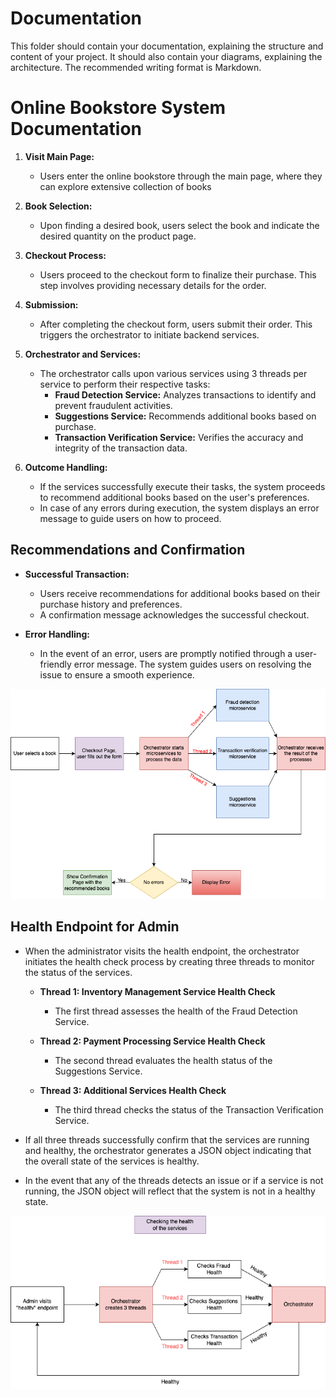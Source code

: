 # Documentation

This folder should contain your documentation, explaining the structure and content of your project. It should also contain your diagrams, explaining the architecture. The recommended writing format is Markdown.

# Online Bookstore System Documentation

1. **Visit Main Page:**

   - Users enter the online bookstore through the main page, where they can explore extensive collection of books

2. **Book Selection:**

   - Upon finding a desired book, users select the book and indicate the desired quantity on the product page.

3. **Checkout Process:**

   - Users proceed to the checkout form to finalize their purchase. This step involves providing necessary details for the order.

4. **Submission:**

   - After completing the checkout form, users submit their order. This triggers the orchestrator to initiate backend services.

5. **Orchestrator and Services:**

   - The orchestrator calls upon various services using 3 threads per service to perform their respective tasks:
     - **Fraud Detection Service:** Analyzes transactions to identify and prevent fraudulent activities.
     - **Suggestions Service:** Recommends additional books based on purchase.
     - **Transaction Verification Service:** Verifies the accuracy and integrity of the transaction data.

6. **Outcome Handling:**
   - If the services successfully execute their tasks, the system proceeds to recommend additional books based on the user's preferences.
   - In case of any errors during execution, the system displays an error message to guide users on how to proceed.

## Recommendations and Confirmation

- **Successful Transaction:**

  - Users receive recommendations for additional books based on their purchase history and preferences.
  - A confirmation message acknowledges the successful checkout.

- **Error Handling:**
  - In the event of an error, users are promptly notified through a user-friendly error message. The system guides users on resolving the issue to ensure a smooth experience.

![Purchase Diagram](./Checkout.png)

## Health Endpoint for Admin

- When the administrator visits the health endpoint, the orchestrator initiates the health check process by creating three threads to monitor the status of the services.

  - **Thread 1: Inventory Management Service Health Check**

    - The first thread assesses the health of the Fraud Detection Service.

  - **Thread 2: Payment Processing Service Health Check**

    - The second thread evaluates the health status of the Suggestions Service.

  - **Thread 3: Additional Services Health Check**
    - The third thread checks the status of the Transaction Verification Service.

- If all three threads successfully confirm that the services are running and healthy, the orchestrator generates a JSON object indicating that the overall state of the services is healthy.

- In the event that any of the threads detects an issue or if a service is not running, the JSON object will reflect that the system is not in a healthy state.

![Checking Health of the Microservices](./Admin.png)
